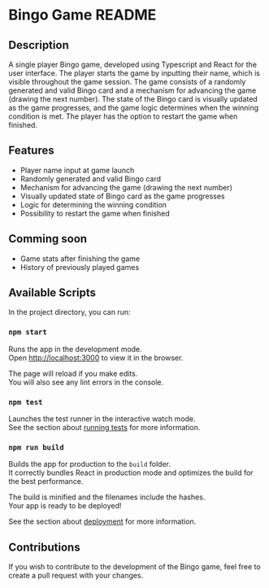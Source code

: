 # Bingo Game README

## Description

A single player Bingo game, developed using Typescript and React for the user interface. The player starts the game by inputting their name, which is visible throughout the game session. The game consists of a randomly generated and valid Bingo card and a mechanism for advancing the game (drawing the next number). The state of the Bingo card is visually updated as the game progresses, and the game logic determines when the winning condition is met. The player has the option to restart the game when finished.

## Features

* Player name input at game launch
* Randomly generated and valid Bingo card
* Mechanism for advancing the game (drawing the next number)
* Visually updated state of Bingo card as the game progresses
* Logic for determining the winning condition
* Possibility to restart the game when finished

## Comming soon

* Game stats after finishing the game
* History of previously played games

## Available Scripts

In the project directory, you can run:

### `npm start`

Runs the app in the development mode.\
Open [http://localhost:3000](http://localhost:3000) to view it in the browser.

The page will reload if you make edits.\
You will also see any lint errors in the console.

### `npm test`

Launches the test runner in the interactive watch mode.\
See the section about [running tests](https://facebook.github.io/create-react-app/docs/running-tests) for more information.

### `npm run build`

Builds the app for production to the `build` folder.\
It correctly bundles React in production mode and optimizes the build for the best performance.

The build is minified and the filenames include the hashes.\
Your app is ready to be deployed!

See the section about [deployment](https://facebook.github.io/create-react-app/docs/deployment) for more information.

## Contributions

If you wish to contribute to the development of the Bingo game, feel free to create a pull request with your changes.
